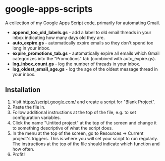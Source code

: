 # google-apps-scripts

A collection of my Google Apps Script code, primarily for automating Gmail.

* **append_too_old_labels.gs** - add a label to old email threads in your inbox indicating how many days old they are.
* **auto_expire.gs** - automatically expire emails so they don't spend too long in your inbox.
* **expire_promotions_tab.gs** - automatically expire all emails which Gmail categorizes into the "Promotions" tab (combined with auto_expire.gs).
* **log_inbox_count.gs** - log the number of threads in your inbox.
* **log_oldest_email_age.gs** - log the age of the oldest message thread in your inbox.

## Installation

1. Visit https://script.google.com/ and create a script for "Blank Project".
1. Paste the file in.
1. Follow additional instructions at the top of the file, e.g. to set configuration variables.
1. Click the name "Untited project" at the top of the screen and change it to something descriptive of what the script does.
1. In the menu at the top of the screen, go to Resources -> Current project's triggers. This is where you will set your script to run regularly. The instructions at the top of the file should indicate which function and how often.
1. Profit!
